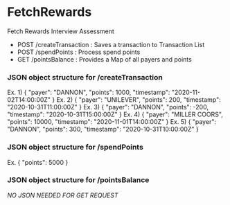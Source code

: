 # FetchRewards
Fetch Rewards Interview Assessment
 
* POST /createTransaction : Saves a transaction to Transaction List
* POST /spendPoints : Process spend points
* GET /pointsBalance : Provides a Map of all payers and points

### JSON object structure for /createTransaction ###
Ex. 1) { "payer": "DANNON", "points": 1000, "timestamp": "2020-11-02T14:00:00Z" }
Ex. 2) { "payer": "UNILEVER", "points": 200, "timestamp": "2020-10-31T11:00:00Z" }
Ex. 3) { "payer": "DANNON", "points": -200, "timestamp": "2020-10-31T15:00:00Z" }
Ex. 4) { "payer": "MILLER COORS", "points": 10000, "timestamp": "2020-11-01T14:00:00Z" }
Ex. 5) { "payer": "DANNON", "points": 300, "timestamp": "2020-10-31T10:00:00Z" }

### JSON object structure for /spendPoints ###
Ex. { "points": 5000 }


### JSON object structure for /pointsBalance ###
 *NO JSON NEEDED FOR GET REQUEST*
